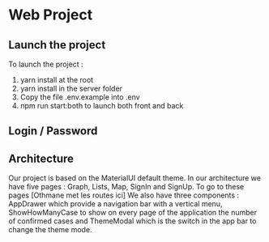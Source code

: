 # Web Project

## Launch the project

To launch the project :
1. yarn install at the root
2. yarn install in the server folder
3. Copy the file .env.example into .env
4. npm run start:both to launch both front and back

## Login / Password


## Architecture

Our project is based on the MaterialUI default theme.
In our architecture we have five pages : Graph, Lists, Map, SignIn and SignUp.
To go to these pages [Othmane met les routes ici]
We also have three components : AppDrawer which provide a navigation bar with a vertical menu, ShowHowManyCase to show on every page of the application the number of confirmed cases and ThemeModal which is the switch in the app bar to change the theme mode.